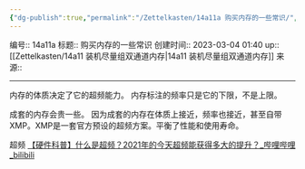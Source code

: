 ```yaml
---
{"dg-publish":true,"permalink":"/Zettelkasten/14a11a 购买内存的一些常识/","dgPassFrontmatter":true}
---
```


编号:: 14a11a
标题:: 购买内存的一些常识
创建时间:: 2023-03-04 01:40
up:: [[Zettelkasten/14a11 装机尽量组双通道内存\|14a11 装机尽量组双通道内存]]
来源:: 

---

内存的体质决定了它的超频能力。
内存标注的频率只是它的下限，不是上限。

成套的内存会贵一些。
因为成套的内存在体质上接近，频率也接近，甚至自带XMP。XMP是一套官方预设的超频方案。平衡了性能和使用寿命。

超频
[【硬件科普】什么是超频？2021年的今天超频能获得多大的提升？_哔哩哔哩_bilibili](https://www.bilibili.com/video/BV1SL411j7sk/?spm_id_from=333.999.0.0&vd_source=bcf798ace50733030b9c7e1fb6a3a349)